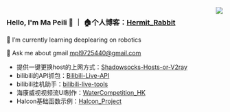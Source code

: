 <img align="right" src="https://github-readme-stats.vercel.app/api?username=lovelyyoshino&show_icons=true&icon_color=805AD5&text_color=718096&bg_color=ffffff" />

### Hello, I'm Ma Peili 👋  ｜ 🏠个人博客：[Hermit_Rabbit](https://blog.csdn.net/lovely_yoshino)

🌱 I’m currently learning deeplearing on robotics

👯 Ask me about gmail <u> mpl9725440@gmail.com </u>

- 提供一键更换host的上网方式：[Shadowsocks-Hosts-or-V2ray](https://github.com/lovelyyoshino/Shadowsocks-Hosts-or-V2ray)
- bilibili的API抓包：[Bilibili-Live-API](https://github.com/lovelyyoshino/Bilibili-Live-API)
- bilibili挂机助手：[bilibili-live-tools](https://github.com/Dawnnnnnn/bilibili-live-tools)
- 海康威视视频流UI制作：[WaterCompetition_HK](https://github.com/lovelyyoshino/WaterCompetition_HK)
- Halcon基础函数示例：[Halcon_Project](https://github.com/lovelyyoshino/Halcon_Project)
<!--
**lovelyyoshino/lovelyyoshino** is a ✨ _special_ ✨ repository because its `README.md` (this file) appears on your GitHub profile.

Here are some ideas to get you started:

- 🔭 I’m currently working on ...
- 🌱 I’m currently learning ...
- 👯 I’m looking to collaborate on ...
- 🤔 I’m looking for help with ...
- 💬 Ask me about ...
- 📫 How to reach me: ...
- 😄 Pronouns: ...
- ⚡ Fun fact: ...
-->

